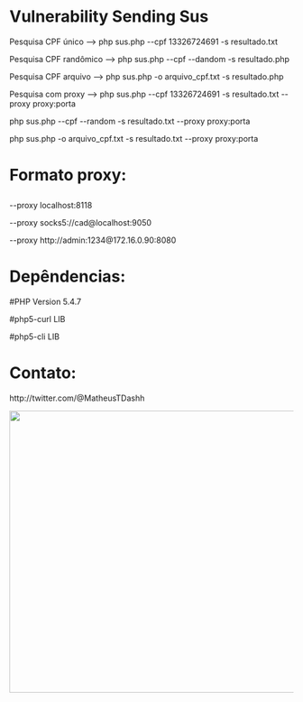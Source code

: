 <h1>Vulnerability Sending Sus</h1>

<p>Pesquisa CPF único     --> php sus.php --cpf 13326724691 -s resultado.txt</p>
<p>Pesquisa CPF randômico --> php sus.php --cpf --dandom -s resultado.php</p>
<p>Pesquisa CPF arquivo   --> php sus.php -o arquivo_cpf.txt -s resultado.php</p>
<p>Pesquisa com proxy     --> php sus.php --cpf 13326724691 -s resultado.txt --proxy proxy:porta</p>
<p>php sus.php --cpf --random -s resultado.txt --proxy proxy:porta</p>
<p>php sus.php -o arquivo_cpf.txt -s resultado.txt --proxy proxy:porta</p>

<h1><p>Formato proxy:</h1></p>
<p>--proxy localhost:8118</p>
<p>--proxy socks5://cad@localhost:9050</p>
<p>--proxy http://admin:1234@172.16.0.90:8080</p>

<h1>Depêndencias:</h1>
<p>#PHP Version         5.4.7</p>
<p>#php5-curl           LIB</p>
<p>#php5-cli            LIB</p>

<h1>Contato:</h1>
<p>http://twitter.com/@MatheusTDashh</p>
<p><img width="750" height="500" src="http://i.imgur.com/fuNul5h.jpg"></p>
